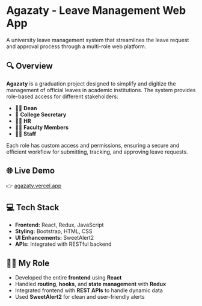 # Agazaty - Leave Management Web App

A university leave management system that streamlines the leave request and approval process through a multi-role web platform.

## 🔍 Overview

**Agazaty** is a graduation project designed to simplify and digitize the management of official leaves in academic institutions. The system provides role-based access for different stakeholders:

- 🧑‍💼 **Dean**
- 📝 **College Secretary**
- 🧑‍💻 **HR**
- 👨‍🏫 **Faculty Members**
- 👨‍🔧 **Staff**

Each role has custom access and permissions, ensuring a secure and efficient workflow for submitting, tracking, and approving leave requests.

## 🌐 Live Demo

👉 [agazaty.vercel.app](https://agazaty.vercel.app)

## 💻 Tech Stack

- **Frontend:** React, Redux, JavaScript
- **Styling:** Bootstrap, HTML, CSS
- **UI Enhancements:** SweetAlert2
- **APIs:** Integrated with RESTful backend

## 🧑‍💼 My Role

- Developed the entire **frontend** using **React**
- Handled **routing**, **hooks**, and **state management** with **Redux**
- Integrated frontend with **REST APIs** to handle dynamic data
- Used **SweetAlert2** for clean and user-friendly alerts
